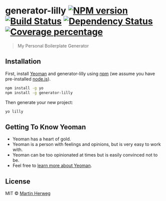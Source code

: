 # generator-lilly [![NPM version][npm-image]][npm-url] [![Build Status][travis-image]][travis-url] [![Dependency Status][daviddm-image]][daviddm-url] [![Coverage percentage][coveralls-image]][coveralls-url]
> My Personal Boilerplate Generator

## Installation

First, install [Yeoman](http://yeoman.io) and generator-lilly using [npm](https://www.npmjs.com/) (we assume you have pre-installed [node.js](https://nodejs.org/)).

```bash
npm install -g yo
npm install -g generator-lilly
```

Then generate your new project:

```bash
yo lilly
```

## Getting To Know Yeoman

 * Yeoman has a heart of gold.
 * Yeoman is a person with feelings and opinions, but is very easy to work with.
 * Yeoman can be too opinionated at times but is easily convinced not to be.
 * Feel free to [learn more about Yeoman](http://yeoman.io/).

## License

MIT © [Martin Herweg](https://martinherweg.de)


[npm-image]: https://badge.fury.io/js/generator-lilly.svg
[npm-url]: https://npmjs.org/package/generator-lilly
[travis-image]: https://travis-ci.org/martinherweg/generator-lilly.svg?branch=master
[travis-url]: https://travis-ci.org/martinherweg/generator-lilly
[daviddm-image]: https://david-dm.org/martinherweg/generator-lilly.svg?theme=shields.io
[daviddm-url]: https://david-dm.org/martinherweg/generator-lilly
[coveralls-image]: https://coveralls.io/repos/martinherweg/generator-lilly/badge.svg
[coveralls-url]: https://coveralls.io/r/martinherweg/generator-lilly
